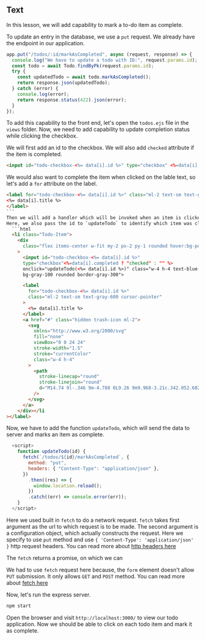 ## Text

In this lesson, we will add capability to mark a to-do item as complete.

To update an entry in the database, we use a `put` request. We already have the endpoint in our application.

```js
app.put("/todos/:id/markAsCompleted", async (request, response) => {
  console.log("We have to update a todo with ID:", request.params.id);
  const todo = await Todo.findByPk(request.params.id);
  try {
    const updatedTodo = await todo.markAsCompleted();
    return response.json(updatedTodo);
  } catch (error) {
    console.log(error);
    return response.status(422).json(error);
  }
});
```

To add this capability to the front end, let's open the `todos.ejs` file in the `views` folder. Now, we need to add capability to update completion status while clicking the checkbox.

We will first add an id to the checkbox. We will also add `checked` attribute if the item is completed.

```html
<input id="todo-checkbox-<%= data[i].id %>" type="checkbox" <%=data[i].completed ? "checked" : "" %>
```

We would also want to complete the item when clicked on the lable text, so let's add a `for` attribute on the label.

````html
<label for="todo-checkbox-<%= data[i].id %>" class="ml-2 text-sm text-gray-600 cursor-pointer">
<%= data[i].title %>
</label>
```
Then we will add a handler which will be invoked when an item is clicked.
Here, we also pass the id to `updateTodo` to identify which item was clicked.
  ```html
  <li class="Todo-Item">
    <div
      class="flex items-center w-fit my-2 px-2 py-1 rounded hover:bg-purple-50"
    >
      <input id="todo-checkbox-<%= data[i].id %>"
      type="checkbox"<%=data[i].completed ? "checked" : "" %>
      onclick="updateTodo(<%= data[i].id %>)" class="w-4 h-4 text-blue-600
      bg-gray-100 rounded border-gray-300">

      <label
        for="todo-checkbox-<%= data[i].id %>"
        class="ml-2 text-sm text-gray-600 cursor-pointer"
      >
        <%= data[i].title %>
      </label>
      <a href="#" class="hidden trash-icon ml-2">
        <svg
          xmlns="http://www.w3.org/2000/svg"
          fill="none"
          viewBox="0 0 24 24"
          stroke-width="1.5"
          stroke="currentColor"
          class="w-4 h-4"
        >
          <path
            stroke-linecap="round"
            stroke-linejoin="round"
            d="M14.74 9l-.346 9m-4.788 0L9.26 9m9.968-3.21c.342.052.682.107 1.022.166m-1.022-.165L18.16 19.673a2.25 2.25 0 01-2.244 2.077H8.084a2.25 2.25 0 01-2.244-2.077L4.772 5.79m14.456 0a48.108 48.108 0 00-3.478-.397m-12 .562c.34-.059.68-.114 1.022-.165m0 0a48.11 48.11 0 013.478-.397m7.5 0v-.916c0-1.18-.91-2.164-2.09-2.201a51.964 51.964 0 00-3.32 0c-1.18.037-2.09 1.022-2.09 2.201v.916m7.5 0a48.667 48.667 0 00-7.5 0"
          />
        </svg>
      </a>
    </div></li
></label>
````

Now, we have to add the function `updateTodo`, which will send the data to server and marks an item as complete.

```js
  <script>
    function updateTodo(id) {
      fetch(`/todos/${id}/markAsCompleted`, {
        method: "put",
        headers: { "Content-Type": "application/json" },
      })
        .then((res) => {
          window.location.reload();
        })
        .catch((err) => console.error(err));
    }
  </script>
```

Here we used built in `fetch` to do a network request. `fetch` takes first argument as the url to which request is to be made. The second argument is a configuration object, which actually constructs the request. Here we specify to use `put` method and use `{ 'Content-Type': 'application/json' }` http request headers. You can read more about [http headers here](https://developer.mozilla.org/en-US/docs/Web/HTTP/Headers)

The `fetch` returns a promise, on which we can

We had to use `fetch` request here because, the `form` element doesn't allow `PUT` submission. It only allows `GET` and `POST` method. You can read more about [fetch here](https://developer.mozilla.org/en-US/docs/Web/API/Fetch_API/Using_Fetch)

Now, let's run the express server.

```sh
npm start
```

Open the browser and visit `http://localhost:3000/` to view our todo application. Now we should be able to click on each todo item and mark it as complete.
